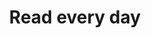---
title: "Read every day"
layout: category
permalink: /categories/read/
author_profile: true
taxonomy: read
sidebar:
  nav: "categories"
---